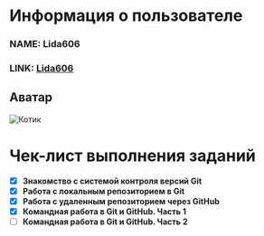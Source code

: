 # Информация о пользователе
### **NAME:** Lida606
### **LINK:** [Lida606](https://github.com/Lida606)
## Аватар
![Котик](https://avatars.githubusercontent.com/u/138413719?s=400&u=6c32fc542459d91d8d7763c4f90ef171dc9641dd&v=4)

# Чек-лист выполнения заданий
- [x] **Знакомство с системой контроля версий Git**
- [x] **Работа с локальным репозиторием в Git**
- [x] **Работа с удаленным репозиторием через GitHub**
- [x] **Командная работа в Git и GitHub. Часть 1**
- [ ] **Командная работа в Git и GitHub. Часть 2**